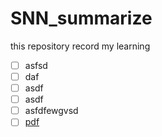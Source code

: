# SNN_summarize
this repository record my learning

- [ ] asfsd
- [ ] daf
- [ ] asdf
- [ ] asdf
- [ ] asfdfewgvsd
- [ ] [pdf]()